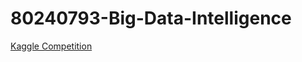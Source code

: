 # 80240793-Big-Data-Intelligence

[Kaggle Competition](https://www.kaggle.com/competitions/house-prices-advanced-regression-techniques)
